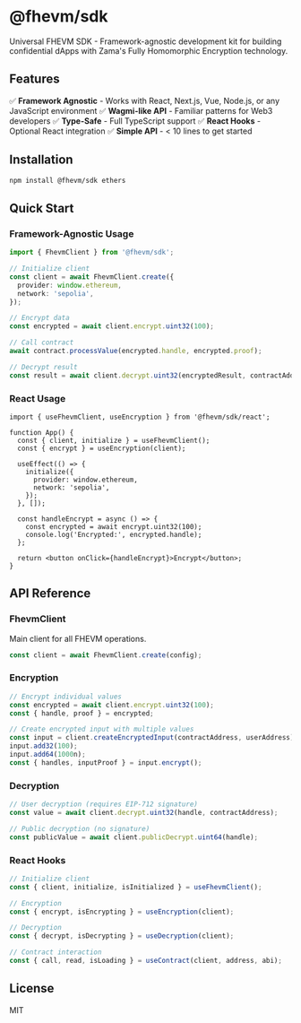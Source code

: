 # @fhevm/sdk

Universal FHEVM SDK - Framework-agnostic development kit for building confidential dApps with Zama's Fully Homomorphic Encryption technology.

## Features

✅ **Framework Agnostic** - Works with React, Next.js, Vue, Node.js, or any JavaScript environment
✅ **Wagmi-like API** - Familiar patterns for Web3 developers
✅ **Type-Safe** - Full TypeScript support
✅ **React Hooks** - Optional React integration
✅ **Simple API** - < 10 lines to get started

## Installation

```bash
npm install @fhevm/sdk ethers
```

## Quick Start

### Framework-Agnostic Usage

```typescript
import { FhevmClient } from '@fhevm/sdk';

// Initialize client
const client = await FhevmClient.create({
  provider: window.ethereum,
  network: 'sepolia',
});

// Encrypt data
const encrypted = await client.encrypt.uint32(100);

// Call contract
await contract.processValue(encrypted.handle, encrypted.proof);

// Decrypt result
const result = await client.decrypt.uint32(encryptedResult, contractAddress);
```

### React Usage

```tsx
import { useFhevmClient, useEncryption } from '@fhevm/sdk/react';

function App() {
  const { client, initialize } = useFhevmClient();
  const { encrypt } = useEncryption(client);

  useEffect(() => {
    initialize({
      provider: window.ethereum,
      network: 'sepolia',
    });
  }, []);

  const handleEncrypt = async () => {
    const encrypted = await encrypt.uint32(100);
    console.log('Encrypted:', encrypted.handle);
  };

  return <button onClick={handleEncrypt}>Encrypt</button>;
}
```

## API Reference

### FhevmClient

Main client for all FHEVM operations.

```typescript
const client = await FhevmClient.create(config);
```

### Encryption

```typescript
// Encrypt individual values
const encrypted = await client.encrypt.uint32(100);
const { handle, proof } = encrypted;

// Create encrypted input with multiple values
const input = client.createEncryptedInput(contractAddress, userAddress);
input.add32(100);
input.add64(1000n);
const { handles, inputProof } = input.encrypt();
```

### Decryption

```typescript
// User decryption (requires EIP-712 signature)
const value = await client.decrypt.uint32(handle, contractAddress);

// Public decryption (no signature)
const publicValue = await client.publicDecrypt.uint64(handle);
```

### React Hooks

```typescript
// Initialize client
const { client, initialize, isInitialized } = useFhevmClient();

// Encryption
const { encrypt, isEncrypting } = useEncryption(client);

// Decryption
const { decrypt, isDecrypting } = useDecryption(client);

// Contract interaction
const { call, read, isLoading } = useContract(client, address, abi);
```

## License

MIT
